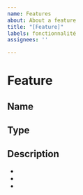```yaml
---
name: Features
about: About a feature
title: "[Feature]"
labels: fonctionnalité
assignees: ''

---
```


# Feature

## Name

###

## Type

###

## Description

-
-
-
